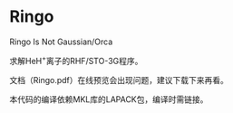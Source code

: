 # Ringo
Ringo Is Not Gaussian/Orca

求解HeH<sup>+</sup>离子的RHF/STO-3G程序。

文档（Ringo.pdf）在线预览会出现问题，建议下载下来再看。

本代码的编译依赖MKL库的LAPACK包，编译时需链接。
